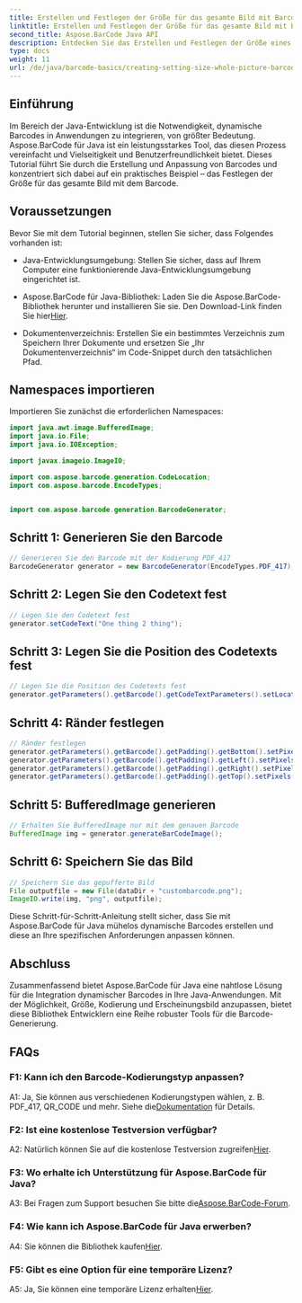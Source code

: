 ```yaml
---
title: Erstellen und Festlegen der Größe für das gesamte Bild mit Barcode in Java
linktitle: Erstellen und Festlegen der Größe für das gesamte Bild mit Barcode
second_title: Aspose.BarCode Java API
description: Entdecken Sie das Erstellen und Festlegen der Größe eines Gesamtbilds in Java mit Aspose.BarCode. Passen Sie Größe, Kodierung und Erscheinungsbild mühelos an.
type: docs
weight: 11
url: /de/java/barcode-basics/creating-setting-size-whole-picture-barcode/
---
```

## Einführung

Im Bereich der Java-Entwicklung ist die Notwendigkeit, dynamische Barcodes in Anwendungen zu integrieren, von größter Bedeutung. Aspose.BarCode für Java ist ein leistungsstarkes Tool, das diesen Prozess vereinfacht und Vielseitigkeit und Benutzerfreundlichkeit bietet. Dieses Tutorial führt Sie durch die Erstellung und Anpassung von Barcodes und konzentriert sich dabei auf ein praktisches Beispiel – das Festlegen der Größe für das gesamte Bild mit dem Barcode.

## Voraussetzungen

Bevor Sie mit dem Tutorial beginnen, stellen Sie sicher, dass Folgendes vorhanden ist:

- Java-Entwicklungsumgebung: Stellen Sie sicher, dass auf Ihrem Computer eine funktionierende Java-Entwicklungsumgebung eingerichtet ist.

-  Aspose.BarCode für Java-Bibliothek: Laden Sie die Aspose.BarCode-Bibliothek herunter und installieren Sie sie. Den Download-Link finden Sie hier[Hier](https://releases.aspose.com/barcode/java/).

- Dokumentenverzeichnis: Erstellen Sie ein bestimmtes Verzeichnis zum Speichern Ihrer Dokumente und ersetzen Sie „Ihr Dokumentenverzeichnis“ im Code-Snippet durch den tatsächlichen Pfad.

## Namespaces importieren

Importieren Sie zunächst die erforderlichen Namespaces:

```java
import java.awt.image.BufferedImage;
import java.io.File;
import java.io.IOException;

import javax.imageio.ImageIO;

import com.aspose.barcode.generation.CodeLocation;
import com.aspose.barcode.EncodeTypes;


import com.aspose.barcode.generation.BarcodeGenerator;
```

## Schritt 1: Generieren Sie den Barcode

```java
// Generieren Sie den Barcode mit der Kodierung PDF_417
BarcodeGenerator generator = new BarcodeGenerator(EncodeTypes.PDF_417);
```

## Schritt 2: Legen Sie den Codetext fest

```java
// Legen Sie den Codetext fest
generator.setCodeText("One thing 2 thing");
```

## Schritt 3: Legen Sie die Position des Codetexts fest

```java
// Legen Sie die Position des Codetexts fest
generator.getParameters().getBarcode().getCodeTextParameters().setLocation(CodeLocation.NONE);
```

## Schritt 4: Ränder festlegen

```java
// Ränder festlegen
generator.getParameters().getBarcode().getPadding().getBottom().setPixels(0);
generator.getParameters().getBarcode().getPadding().getLeft().setPixels(0);
generator.getParameters().getBarcode().getPadding().getRight().setPixels(0);
generator.getParameters().getBarcode().getPadding().getTop().setPixels(0);
```

## Schritt 5: BufferedImage generieren

```java
// Erhalten Sie BufferedImage nur mit dem genauen Barcode
BufferedImage img = generator.generateBarCodeImage();
```

## Schritt 6: Speichern Sie das Bild

```java
// Speichern Sie das gepufferte Bild
File outputfile = new File(dataDir + "custombarcode.png");
ImageIO.write(img, "png", outputfile);
```

Diese Schritt-für-Schritt-Anleitung stellt sicher, dass Sie mit Aspose.BarCode für Java mühelos dynamische Barcodes erstellen und diese an Ihre spezifischen Anforderungen anpassen können.

## Abschluss

Zusammenfassend bietet Aspose.BarCode für Java eine nahtlose Lösung für die Integration dynamischer Barcodes in Ihre Java-Anwendungen. Mit der Möglichkeit, Größe, Kodierung und Erscheinungsbild anzupassen, bietet diese Bibliothek Entwicklern eine Reihe robuster Tools für die Barcode-Generierung.

## FAQs

### F1: Kann ich den Barcode-Kodierungstyp anpassen?

 A1: Ja, Sie können aus verschiedenen Kodierungstypen wählen, z. B. PDF_417, QR_CODE und mehr. Siehe die[Dokumentation](https://reference.aspose.com/barcode/java/) für Details.

### F2: Ist eine kostenlose Testversion verfügbar?

 A2: Natürlich können Sie auf die kostenlose Testversion zugreifen[Hier](https://releases.aspose.com/).

### F3: Wo erhalte ich Unterstützung für Aspose.BarCode für Java?

 A3: Bei Fragen zum Support besuchen Sie bitte die[Aspose.BarCode-Forum](https://forum.aspose.com/c/barcode/13).

### F4: Wie kann ich Aspose.BarCode für Java erwerben?

 A4: Sie können die Bibliothek kaufen[Hier](https://purchase.aspose.com/buy).

### F5: Gibt es eine Option für eine temporäre Lizenz?

 A5: Ja, Sie können eine temporäre Lizenz erhalten[Hier](https://purchase.aspose.com/temporary-license/).